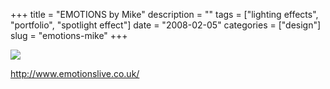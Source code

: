 +++
title = "EMOTIONS by Mike"
description = ""
tags = ["lighting effects", "portfolio", "spotlight effect"]
date = "2008-02-05"
categories = ["design"]
slug = "emotions-mike"
+++


 

  <div id="screens-thumbs" class="clearfix">
    <div class="txt-center" id="design-submission"><a href="http://www.emotionslive.co.uk/"><img id='bluga-thumbnail-984' class='bluga-thumbnail large' src='/media/bluga/
wt47f27ef89ab61_0.jpg'/></a></div>  
  </div>   
<p><a href="http://www.emotionslive.co.uk/">http://www.emotionslive.co.uk/</a></p>




